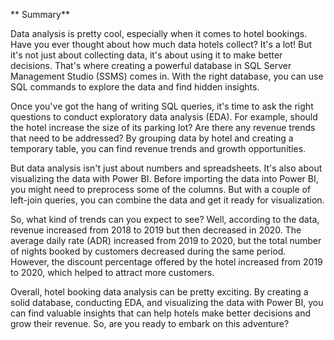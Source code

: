 ** Summary**

Data analysis is pretty cool, especially when it comes to hotel bookings. Have you ever thought about how much data hotels collect? It's a lot! But it's not just about collecting data, it's about using it to make better decisions. That's where creating a powerful database in SQL Server Management Studio (SSMS) comes in. With the right database, you can use SQL commands to explore the data and find hidden insights.

Once you've got the hang of writing SQL queries, it's time to ask the right questions to conduct exploratory data analysis (EDA). For example, should the hotel increase the size of its parking lot? Are there any revenue trends that need to be addressed? By grouping data by hotel and creating a temporary table, you can find revenue trends and growth opportunities.

But data analysis isn't just about numbers and spreadsheets. It's also about visualizing the data with Power BI. Before importing the data into Power BI, you might need to preprocess some of the columns. But with a couple of left-join queries, you can combine the data and get it ready for visualization.

So, what kind of trends can you expect to see? Well, according to the data, revenue increased from 2018 to 2019 but then decreased in 2020. The average daily rate (ADR) increased from 2019 to 2020, but the total number of nights booked by customers decreased during the same period. However, the discount percentage offered by the hotel increased from 2019 to 2020, which helped to attract more customers.

Overall, hotel booking data analysis can be pretty exciting. By creating a solid database, conducting EDA, and visualizing the data with Power BI, you can find valuable insights that can help hotels make better decisions and grow their revenue. So, are you ready to embark on this adventure? 
